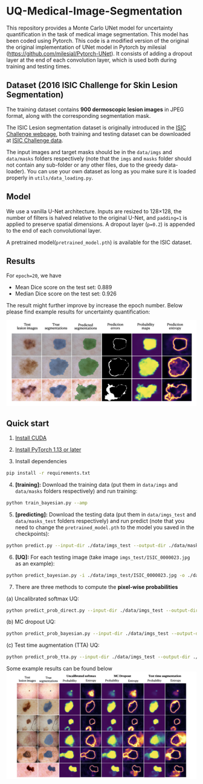 

# UQ-Medical-Image-Segmentation

This repository provides a Monte Carlo UNet model for uncertainty quantification in the task of medical image segmentation.
This model has been coded using Pytorch. This code is a modified version of the original the original implementation of UNet model in Pytorch by milesial (https://github.com/milesial/Pytorch-UNet).
It consists of adding a dropout layer at the end of each convolution layer, which is used both during training and testing times.

## Dataset (2016 ISIC Challenge for Skin Lesion Segmentation)

The training dataset contains **900 dermoscopic lesion images** in JPEG format, along with the corresponding segmentation mask.

The ISIC Lesion segmentation dataset is originally introduced in the [ISIC Challenge webpage](https://challenge.isic-archive.com/), both training and testing dataset can be downloaded at [ISIC Challenge data](https://challenge.isic-archive.com/data/). 

The input images and target masks should be in the `data/imgs` and `data/masks` folders respectively (note that the `imgs` and `masks` folder should not contain any sub-folder or any other files, due to the greedy data-loader). You can use your own dataset as long as you make sure it is loaded properly in `utils/data_loading.py`.

## Model

We use a vanilla U-Net architecture. Inputs are resized to 128×128, the number of filters is halved relative to the original U-Net, and `padding=1` is applied to preserve spatial dimensions. A dropout layer (`p=0.2`) is appended to the end of each convolutional layer.

A pretrained model(`pretrained_model.pth`) is available for the ISIC dataset. 


## Results

For `epoch=20`, we have

- Mean Dice score on the test set: 0.889
- Median Dice score on the test set: 0.926

The result might further improve by increase the epoch number. Below please find example results for uncertainty quantification:

![Segmentation and UQ results](diagram/result.png)


## Quick start
1. [Install CUDA](https://developer.nvidia.com/cuda-downloads)

2. [Install PyTorch 1.13 or later](https://pytorch.org/get-started/locally/)

3. Install dependencies
```bash
pip install -r requirements.txt
```
4. **[training]:** Download the training data (put them in `data/imgs` and `data/masks` folders respectively) and run training:
```bash
python train_bayesian.py --amp
```
5. **[predicting]:** Download the testing data (put them in `data/imgs_test` and `data/masks_test` folders respectively) and run predict (note that you need to change the `pretrained_model.pth` to the model you saved in the checkpoints):
```bash
python predict.py --input-dir ./data/imgs_test --output-dir ./data/masks_test_pred -m ./pretrained_model.pth
```
6. **[UQ]:** For each testing image (take image `imgs_test/ISIC_0000023.jpg` as an example):
```bash
python predict_bayesian.py -i ./data/imgs_test/ISIC_0000023.jpg -o ./data/test_uq/ISIC_0000023/ISIC_0000023.png --mc 20 --save-prob -m ./pretrained_model.pth
```

7. There are three methods to compute the **pixel-wise probabilities**

(a) Uncalibrated softmax UQ:
```bash
python predict_prob_direct.py --input-dir ./data/imgs_test --output-dir ./data/[folder name to save results] -m ./pretrained_model.pth
```

(b) MC dropout UQ:
```bash
python predict_prob_bayesian.py --input-dir ./data/imgs_test --output-dir ./data/[folder name to save results] -m ./pretrained_model.pth
```

(c) Test time augmentation (TTA) UQ:
```bash
python predict_prob_tta.py --input-dir ./data/imgs_test --output-dir ./data/[folder name to save results] -m ./pretrained_model.pth
```

Some example results can be found below
![more UQ results](diagram/UQ_compare.png)

